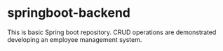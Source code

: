 # springboot-backend

This is basic Spring boot repository. CRUD operations are demonstrated developing an employee management system. 

